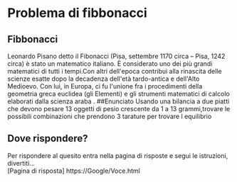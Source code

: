 # Problema di fibbonacci

## Fibbonacci

Leonardo Pisano detto il Fibonacci (Pisa, settembre 1170 circa – Pisa, 1242 circa) è stato un matematico italiano.
È considerato uno dei più grandi matematici di tutti i tempi.Con altri dell'epoca contribuì alla rinascita delle scienze esatte dopo la decadenza dell'età tardo-antica e 
dell'Alto Medioevo. Con lui, in Europa, ci fu l'unione fra i procedimenti della geometria greca euclidea (gli Elementi) e gli strumenti matematici di calcolo elaborati dalla 
scienza araba .
##Enunciato
Usando una bilancia a due piatti che devono pesare 13 oggetti di pesio crescente da 1 a 13 grammi,trovare le possibili combinazioni che prendono 3 tarature per trovare l equilibrio

## Dove rispondere?

Per rispondere al quesito entra nella pagina di risposte e segui le istruzioni, divertiti...<br>
[Pagina di risposta] https://Google/Voce.html


